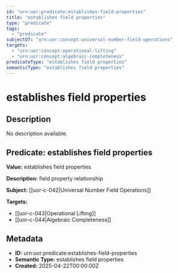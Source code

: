 ```yaml
---
id: "urn:uor:predicate:establishes-field-properties"
title: "establishes field properties"
type: "predicate"
tags:
  - "predicate"
subjectOf: "urn:uor:concept:universal-number-field-operations"
targets:
  - "urn:uor:concept:operational-lifting"
  - "urn:uor:concept:algebraic-completeness"
predicateType: "establishes field properties"
semanticType: "establishes field properties"
---
```


# establishes field properties

## Description

No description available.

## Predicate: establishes field properties

**Value:** establishes field properties

**Description:** field property relationship

**Subject:** [[uor-c-042|Universal Number Field Operations]]

**Targets:**

- [[uor-c-043|Operational Lifting]]
- [[uor-c-044|Algebraic Completeness]]

## Metadata

- **ID:** urn:uor:predicate:establishes-field-properties
- **Semantic Type:** establishes field properties
- **Created:** 2025-04-22T00:00:00Z
